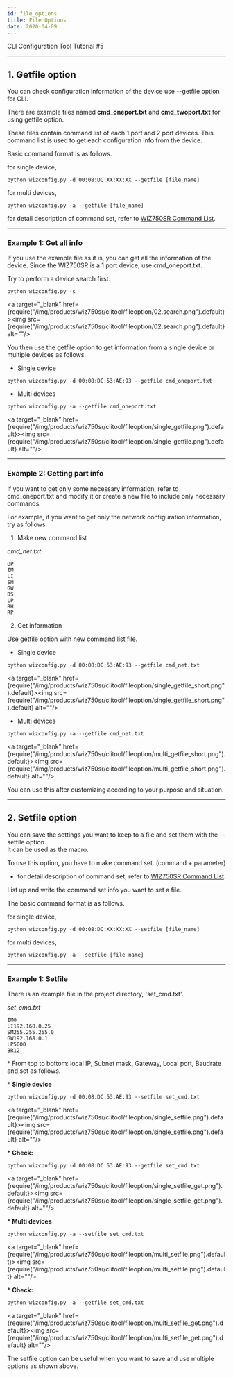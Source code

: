 ```yaml
---
id: file_options
title: File Options
date: 2020-04-09
---
```


CLI Configuration Tool Tutorial \#5

-----

## 1. Getfile option

You can check configuration information of the device use --getfile
option for CLI.

There are example files named **cmd\_oneport.txt** and
**cmd\_twoport.txt** for using getfile option.

These files contain command list of each
1 port and 2 port devices. This command list is used to get each
configuration info from the device.

Basic command format is as follows.

for single device,

``` 
python wizconfig.py -d 00:08:DC:XX:XX:XX --getfile [file_name]
```

for multi devices,
```
python wizconfig.py -a --getfile [file_name]
```

for detail description of command set, refer to [WIZ750SR Command List](../command_manual-EN).

-----

### Example 1: Get all info

If you use the example file as it is, you can get all the information of
the device. Since the WIZ750SR is a 1 port device, use cmd\_oneport.txt.

Try to perform a device search first.

``` 
python wizconfig.py -s
```

<a target="_blank" href={require("/img/products/wiz750sr/clitool/fileoption/02.search.png").default}><img src={require("/img/products/wiz750sr/clitool/fileoption/02.search.png").default} alt=""/></a>

You then use the getfile option to get information from a single device
or multiple devices as follows.

* Single device

``` 
python wizconfig.py -d 00:08:DC:53:AE:93 --getfile cmd_oneport.txt
```

* Multi devices

```
python wizconfig.py -a --getfile cmd_oneport.txt
```

<a target="_blank" href={require("/img/products/wiz750sr/clitool/fileoption/single_getfile.png").default}><img src={require("/img/products/wiz750sr/clitool/fileoption/single_getfile.png").default} alt=""/></a>

-----

### Example 2: Getting part info

If you want to get only some necessary information, refer to
cmd\_oneport.txt and modify it or create a new file to include only
necessary commands.

For example, if you want to get only the network configuration
information, try as follows.

1) Make new command list

*cmd\_net.txt*

``` 
OP
IM
LI
SM
GW
DS
LP
RH
RP

```

2) Get information

Use getfile option with new command list file.

* Single device

``` 
python wizconfig.py -d 00:08:DC:53:AE:93 --getfile cmd_net.txt
```

<a target="_blank" href={require("/img/products/wiz750sr/clitool/fileoption/single_getfile_short.png").default}><img src={require("/img/products/wiz750sr/clitool/fileoption/single_getfile_short.png").default} alt=""/></a>

* Multi devices

```
python wizconfig.py -a --getfile cmd_net.txt
```

<a target="_blank" href={require("/img/products/wiz750sr/clitool/fileoption/multi_getfile_short.png").default}><img src={require("/img/products/wiz750sr/clitool/fileoption/multi_getfile_short.png").default} alt=""/></a>

You can use this after customizing according to your purpose and
situation.

-----

## 2. Setfile option

You can save the settings you want to keep to a file and set them with
the --setfile option.  
It can be used as the macro.

To use this option, you have to make command set. (command + parameter)

  - for detail description of command set, refer to [WIZ750SR Command List](../command_manual-EN).

List up and write the command set info you want to set a file.

The basic command format is as follows.

for single device,

``` 
python wizconfig.py -d 00:08:DC:XX:XX:XX --setfile [file_name]
```

for multi devices,

```
python wizconfig.py -a --setfile [file_name]
```

-----

### Example 1: Setfile

There is an example file in the project directory, 'set\_cmd.txt'.

*set\_cmd.txt*

    IM0
    LI192.168.0.25
    SM255.255.255.0
    GW192.168.0.1
    LP5000
    BR12

\* From top to bottom: local IP, Subnet mask, Gateway, Local port, Baudrate and set as follows.

\* **Single device**

``` 
python wizconfig.py -d 00:08:DC:53:AE:93 --setfile set_cmd.txt
```

<a target="_blank" href={require("/img/products/wiz750sr/clitool/fileoption/single_setfile.png").default}><img src={require("/img/products/wiz750sr/clitool/fileoption/single_setfile.png").default} alt=""/></a>

\* **Check:**

```
python wizconfig.py -d 00:08:DC:53:AE:93 --getfile set_cmd.txt
```

<a target="_blank" href={require("/img/products/wiz750sr/clitool/fileoption/single_setfile_get.png").default}><img src={require("/img/products/wiz750sr/clitool/fileoption/single_setfile_get.png").default} alt=""/></a>

\* **Multi devices**

``` 
python wizconfig.py -a --setfile set_cmd.txt
```

<a target="_blank" href={require("/img/products/wiz750sr/clitool/fileoption/multi_setfile.png").default}><img src={require("/img/products/wiz750sr/clitool/fileoption/multi_setfile.png").default} alt=""/></a>

\* **Check:**

```
python wizconfig.py -a --getfile set_cmd.txt
```

<a target="_blank" href={require("/img/products/wiz750sr/clitool/fileoption/multi_setfile_get.png").default}><img src={require("/img/products/wiz750sr/clitool/fileoption/multi_setfile_get.png").default} alt=""/></a>

The setfile option can be useful when you want to save and use multiple options as shown above.
